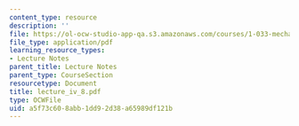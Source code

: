 ```yaml
---
content_type: resource
description: ''
file: https://ol-ocw-studio-app-qa.s3.amazonaws.com/courses/1-033-mechanics-of-material-systems-an-energy-approach-fall-2003/a5f73c608abb1dd92d38a65989df121b_lecture_iv_8.pdf
file_type: application/pdf
learning_resource_types:
- Lecture Notes
parent_title: Lecture Notes
parent_type: CourseSection
resourcetype: Document
title: lecture_iv_8.pdf
type: OCWFile
uid: a5f73c60-8abb-1dd9-2d38-a65989df121b
---
```

